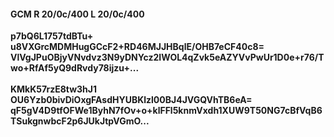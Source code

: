 #### GCM R 20/0c/400 L 20/0c/400
**p7bQ6L1757tdBTu+**<br/>**u8VXGrcMDMHugGCcF2+RD46MJJHBqlE/OHB7eCF40c8=**<br/>**VlVgJPuOBjyVNvdvz3N9yDNYcz2IWOL4qZvk5eAZYVvPwUr1D0e+r76/Two+RfAf5yQ9dRvdy78ijzu+...**<br/><br/>
**KMkK57rzE8tw3hJ1**<br/>**OU6Yzb0bivDiOxgFAsdHYUBKlzl00BJ4JVGQVhTB6eA=**<br/>**qF5gV4D9tfOFWe1ByhN7fOv+o+klFFl5knmVxdh1XUW9T50NG7cBfVqB6TSukgnwbcF2p6JUkJtpVGmO...**